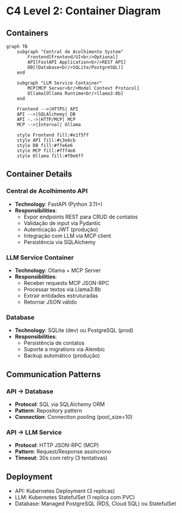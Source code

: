 # C4 Level 2: Container Diagram

## Containers

```mermaid
graph TB
    subgraph "Central de Acolhimento System"
        Frontend[Frontend/UI<br/>Optional]
        API[FastAPI Application<br/>REST API]
        DB[(Database<br/>SQLite/PostgreSQL)]
    end
    
    subgraph "LLM Service Container"
        MCP[MCP Server<br/>Model Context Protocol]
        Ollama[Ollama Runtime<br/>llama3:8b]
    end
    
    Frontend -->|HTTPS| API
    API -->|SQLAlchemy| DB
    API -.->|HTTP/MCP| MCP
    MCP -->|Internal| Ollama
    
    style Frontend fill:#e1f5ff
    style API fill:#c3e6cb
    style DB fill:#ffe6e6
    style MCP fill:#fff4e6
    style Ollama fill:#f0e6ff
```

## Container Details

### Central de Acolhimento API
- **Technology**: FastAPI (Python 3.11+)
- **Responsibilities**:
  - Expor endpoints REST para CRUD de contatos
  - Validação de input via Pydantic
  - Autenticação JWT (produção)
  - Integração com LLM via MCP client
  - Persistência via SQLAlchemy

### LLM Service Container
- **Technology**: Ollama + MCP Server
- **Responsibilities**:
  - Receber requests MCP JSON-RPC
  - Processar textos via Llama3:8b
  - Extrair entidades estruturadas
  - Retornar JSON válido

### Database
- **Technology**: SQLite (dev) ou PostgreSQL (prod)
- **Responsibilities**:
  - Persistência de contatos
  - Suporte a migrations via Alembic
  - Backup automático (produção)

## Communication Patterns

### API → Database
- **Protocol**: SQL via SQLAlchemy ORM
- **Pattern**: Repository pattern
- **Connection**: Connection pooling (pool_size=10)

### API → LLM Service
- **Protocol**: HTTP JSON-RPC (MCP)
- **Pattern**: Request/Response assíncrono
- **Timeout**: 30s com retry (3 tentativas)

## Deployment
- API: Kubernetes Deployment (3 replicas)
- LLM: Kubernetes StatefulSet (1 replica com PVC)
- Database: Managed PostgreSQL (RDS, Cloud SQL) ou StatefulSet
